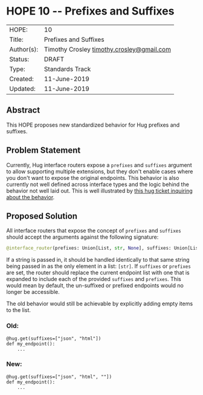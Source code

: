 # HOPE 10 -- Prefixes and Suffixes

|             |                                             |
| ------------| ------------------------------------------- |
| HOPE:       | 10                                          |
| Title:      | Prefixes and Suffixes                       |
| Author(s):  | Timothy Crosley <timothy.crosley@gmail.com> |
| Status:     | DRAFT                                       |
| Type:       | Standards Track                             |
| Created:    | 11-June-2019                                |
| Updated:    | 11-June-2019                                |

## Abstract

This HOPE proposes new standardized behavior for Hug prefixes and suffixes.

## Problem Statement

Currently, Hug interface routers expose a `prefixes` and `suffixes` argument to allow supporting multiple extensions,
but they don't enable cases where you don't want to expose the original endpoints.
This behavior is also currently not well defined across interface types and the logic behind the behavior not well
laid out. This is well illustrated by [this hug ticket inquiring about the behavior](https://github.com/hugapi/hug/issues/451).

## Proposed Solution

All interface routers that expose the concept of `prefixes` and `suffixes` should accept the arguments against the following signature:

```python
@interface_router(prefixes: Union[List, str, None], suffixes: Union[List, str, None])
```

If a string is passed in, it should be handled identically to that same string being passed in as the only element in a list: `[str]`.
If `suffixes` or `prefixes` are set, the router should replace the current endpoint list with one that is expanded to include each of the provided
`suffixes` and `prefixes`. This would mean by default, the un-suffixed or prefixed endpoints would no longer be accessible.

The old behavior would still be achievable by explicitly adding empty items to the list.

### Old:

```
@hug.get(suffixes=["json", "html"])
def my_endpoint():
    ...
```

### New:

```
@hug.get(suffixes=["json", "html", ""])
def my_endpoint():
    ...
```
